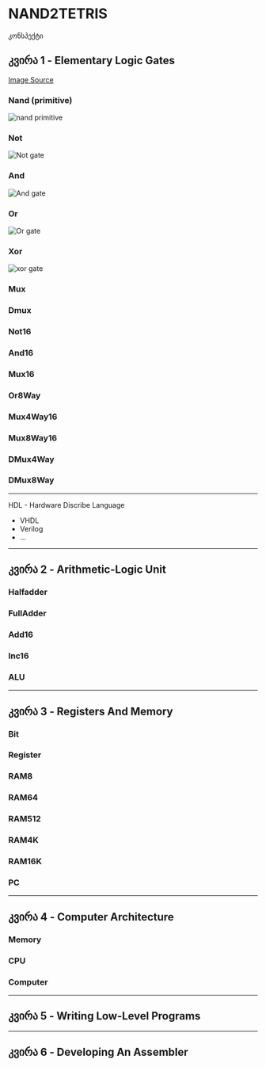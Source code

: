# NAND2TETRIS

კონსპექტი

## კვირა 1 - Elementary Logic Gates
[Image Source](https://theorycircuit.com/basic-logic-gates-truth-table/)
### Nand (primitive)

![nand primitive](https://theorycircuit.com/wp-content/uploads/2017/05/nand-gate-truth-table.png)

### Not

![Not gate](https://theorycircuit.com/wp-content/uploads/2017/05/not-gate-truth-table.png)
### And

![And gate](https://theorycircuit.com/wp-content/uploads/2017/05/and-gate-truth-table.png)
### Or

![Or gate](https://theorycircuit.com/wp-content/uploads/2017/05/or-gate-truth-table.png)
### Xor

![xor gate](https://theorycircuit.com/wp-content/uploads/2017/05/xor-gate-truth-table.png)
### Mux
### Dmux
### Not16
### And16
### Mux16
### Or8Way
### Mux4Way16
### Mux8Way16
### DMux4Way
### DMux8Way

---

HDL - Hardware Discribe Language
- VHDL
- Verilog
- ...
---

## კვირა 2 - Arithmetic-Logic Unit
### Halfadder
### FullAdder
### Add16
### Inc16
### ALU
---
## კვირა 3 - Registers And Memory
### Bit
### Register
### RAM8
### RAM64
### RAM512
### RAM4K
### RAM16K
### PC
---
## კვირა 4 - Computer Architecture
### Memory
### CPU
### Computer
---
## კვირა 5 - Writing Low-Level Programs
---
## კვირა 6 - Developing An Assembler
